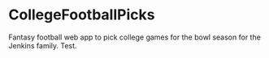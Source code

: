 # CollegeFootballPicks
Fantasy football web app to pick college games for the bowl season for the Jenkins family. Test.
